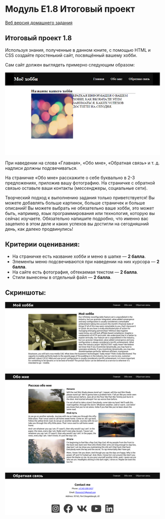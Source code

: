 # Модуль E1.8 Итоговый проект

[Веб версия домашнего задания](https://skripkalisa.github.io/SF_PythonFS_Frontend/E1/index.html)

## Итоговый проект 1.8

Используя знания, полученные в данном юните, с помощью HTML и CSS создайте простенький сайт, посвящённый вашему хобби.

Сам сайт должен выглядеть примерно следующим образом:

![сайт](./pix/FPW_E1.8_1.png)

При наведении на слова «Главная», «Обо мне», «Обратная связь» и т. д. надписи должны подсвечиваться.

На страничке «Обо мне» расскажите о себе буквально в 2-3 предложениях, приложив вашу фотографию. На страничке с обратной связью оставьте ваши контакты (мессенджеры, социальные сети).

Творческий подход к выполнению задания только приветствуется! Вы можете добавлять больше картинок, больше страничек и больше описаний! Вы можете выбрать не обязательно ваше хобби, это может быть, например, язык программирования или технология, которую вы сейчас изучаете. Обязательно напишите подробно, что именно вас зацепило в этом деле и каких успехов вы достигли на сегодняшний день, как далеко продвинулись!

## Критерии оценивания:

- На страничке есть название хобби и меню в шапке — **2 балла**.
- Элементы меню подсвечиваются при наведении на них курсора — **2 балла**.
- На сайте есть фотография, обтекаемая текстом — **2 балла**.
- Стили вынесены в отдельный файл — **2 балла**.

## Скриншоты:

![Screenshot 1](./pix/E1_1.png)

![Screenshot 2](./pix/E1_2.png)

![Screenshot 3](./pix/E1_3.png)
